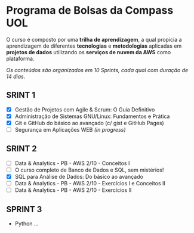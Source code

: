 # Programa de Bolsas da Compass UOL

O curso é composto por uma **trilha de aprendizagem**, a qual propicia a aprendizagem de  diferentes **tecnologias** e **metodologias** aplicadas em **projetos de dados** utilizando os **serviços de nuvem da AWS** como plataforma. 

*Os conteúdos são organizados em 10 Sprints, cada qual com duração de 14 dias.*

## SRINT 1

- [x] Gestão de Projetos com Agile & Scrum: O Guia Definitivo
- [x] Administração de Sistemas GNU/Linux: Fundamentos e Prática
- [x] Git e GitHub do básico ao avançado (c/ gist e GitHub Pages)
- [ ] Segurança em Aplicações WEB *(in progress)*

## SRINT 2

- [ ] Data & Analytics - PB - AWS 2/10 - Conceitos I
- [ ] O curso completo de Banco de Dados e SQL, sem mistérios!
- [x] SQL para Análise de Dados: Do básico ao avançado
- [ ] Data & Analytics - PB - AWS 2/10 - Exercícios I e Conceitos II
- [ ] Data & Analytics - PB - AWS 2/10 - Exercícios II

## SPRINT 3 

* Python 
...